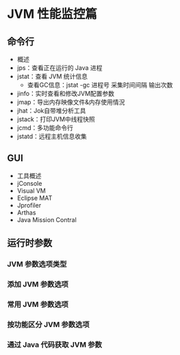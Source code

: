 # JVM 性能监控篇

## 命令行

- 概述 
- jps：查看正在运行的 Java 进程
- jstat：查看 JVM 统计信息
  - 查看GC信息：jstat -gc 进程号 采集时间间隔 输出次数
- jinfo：实时查看和修改JVM配置参数
- jmap：导出内存映像文件&内存使用情況
- jhat：Jok自带堆分析工具
- jstack：打印JVM中线程快照
- jcmd：多功能命令行
- jstatd：远程主机信息收集

## GUI

- 工具概述
- jConsole
- Visual VM
- Eclipse MAT
- Jprofiler
- Arthas
- Java Mission Contral

## 运行时参数

### JVM 参数选项类型

### 添加 JVM 参数选项

### 常用 JVM 参数选项

### 按功能区分 JVM 参数选项

### 通过 Java 代码获取 JVM 参数